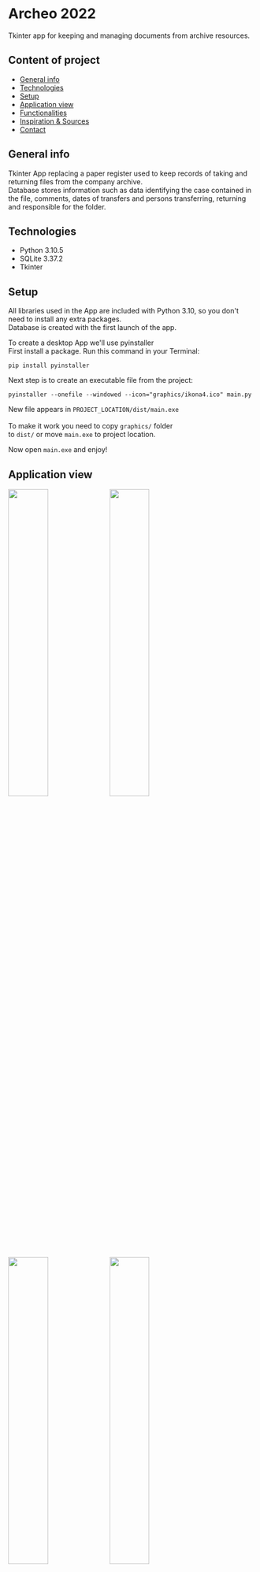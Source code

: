 # Archeo 2022
Tkinter app for keeping and managing documents from archive resources.

## Content of project
* [General info](#general-info)
* [Technologies](#technologies)
* [Setup](#setup)
* [Application view](#application-view)
* [Functionalities](#functionalities)
* [Inspiration & Sources](#inspiration--sources)
* [Contact](#contact)

## General info
Tkinter App replacing a paper register used to keep records of taking and returning files from the company archive.</br>
Database stores information such as data identifying the case contained in the file, comments, dates of transfers and persons transferring, returning and
responsible for the folder.


## Technologies
<ul>
<li>Python 3.10.5</li>
<li>SQLite 3.37.2</li>
<li>Tkinter</li>
</ul>

## Setup

All libraries used in the App are included with Python 3.10, so you don't need to install any extra packages.</br>
Database is created with the first launch of the app.

To create a desktop App we'll use pyinstaller</br>
First install a package. Run this command in your Terminal:

```commandline
pip install pyinstaller
```

Next step is to create an executable file from the project:
```commandline
pyinstaller --onefile --windowed --icon="graphics/ikona4.ico" main.py
```

New file appears in <code>PROJECT_LOCATION/dist/main.exe</code></br>
</br>
To make it work you need to copy <code>graphics/</code> folder </br>
to <code>dist/</code> or move <code>main.exe</code> to project location.

Now open <code>main.exe</code> and enjoy!

## Application view
<img src="https://user-images.githubusercontent.com/108935246/203978921-c22a5d31-b822-4242-8108-267b43d4ea0d.png" width="40%" height="40%">

<img src="https://user-images.githubusercontent.com/108935246/205458190-f859adb2-4ae9-464e-9b2f-bc6db6c2037d.png" width="40%" height="40%">

<img src="https://user-images.githubusercontent.com/108935246/205460815-2f9f00a2-10ec-4d27-baeb-6d89756c4655.png" width="40%" height="40%">

<img src="https://user-images.githubusercontent.com/108935246/205461008-9651f2e3-f604-4a84-8bb8-944fca5bca27.png" width="40%" height="40%">

## Functionalities
The very first thing you have to do when launch the app is to <b>select the operator</b> on top of the screen.</br>
Only after that all <strong>widgets become unlocked.</strong>

<details>
<summary><b>Pojazd</b></summary>

### Taking the files

Now you can fill the information about taken documents
</br>
![2](https://user-images.githubusercontent.com/108935246/205375869-6c790679-210d-4e92-ae23-b50ec7b77ac3.png)
</br>
<ol>
    <li>    
        <h6>Register plate number - Required</h6>
            <ul>Regex function checks the compliance of the given string with pattern provided in the act.</ul>
            <ul>If there is no validation app show a <b>Warning</b> when trying to save</ul>
    </li>
    <li>
        <h6>Osoba pobierająca (A person taking the files) - Required</h6>
    </li>
    <li>
        <h6>Osoba prowadząca sprawę (A person responsible for taken documents) - Required</h6>
    </li>
    <li>
        <h6>Inna data (Another date) - Optional</h6>
            <ul>Default date is a date and time got when you save the record,<br>
            but sometimes you need to set another date.<br>
            Just check the checkbox and fill date in YYYY-MM-DD format</ul>
    </li>
    <li>
        <h6>Uwagi (Comments) - Optional</h6>
    </li>
</ol>
Once all the forms are filled you can save the record to Database by clicking 'Zastosuj' button.
If something goes wrong (e.g. register plate number don't fit pattern, wrong date format, empty required forms) the app 
show a warning or error.<br>
If everything is ok a confirmation message will be showed underneath the button and record preview appears in a table.

![4](https://user-images.githubusercontent.com/108935246/205375974-600d6a2d-c299-4512-b5e4-bb982b2bc376.png)
![5](https://user-images.githubusercontent.com/108935246/205376076-bb95c1a0-a912-48ef-bc4b-6f65299ad2cc.png)
</br>
</br>

### Returning the files

![3](https://user-images.githubusercontent.com/108935246/205377515-681403e7-a886-4cd5-a695-aed17d6dee59.png)

To return the files you do similar.
<ol>
    <li>
        <h6>Register plate number - Required</h6>
            <ul>Same validation as previously plus checking if given numer is already taken and <b>NOT RETURNED</b></ul>
    </li>
    <li>
        <h6>Osoba zwracająca (A person returning the files) - Required</h6>
    </li>
    <li>
        <h6>Inna data (Another date) - Optional</h6>
            <ul>Same validation as previously</ul>
    </li>
</ol>

After save by clicking the 'Zastosuj' button you will see the confirmation message and the record preview.

![6](https://user-images.githubusercontent.com/108935246/205380312-596fbeae-0763-4c87-879e-d6747db641cf.png)

![7](https://user-images.githubusercontent.com/108935246/205380316-e96a7dcb-32c1-493a-80a1-e58239b10d47.png)


###### NOTE: 
<ul>You can take files that are returned or haven't been taken</ul>
<ul>You can return only taken files</ul>
<ul>You can take files with invalid pattern after additional confirmation</ul>

</details>

<details>
<summary><b>Kierowca</b></summary>

<br>
    
![9](https://user-images.githubusercontent.com/108935246/205386257-d34a29d3-921e-4fff-b829-281be2ef2b3f.png)

<ol>
    <li>    
        <h6>Nazwisko (Last name) - Required</h6>
    </li>
    <li>    
        <h6>Imię (First name) - Required</h6>
    </li>
    <li>    
        <h6>PESEL (Polish ID) - Required</h6>
            <ul>Valid PESEL number has 11 digits and lights up the form in green. If it's invalid background is red</ul>
    </li>
    <li>    
        <h6>Numer K/K (Qualification Card Number) - Required</h6>
            <ul>It's required but default value is 'B/U' (no permissions) because not all the drivers has a Card.</ul>
    </li>
    <li>
        <h6>Osoba pobierająca (A person taking the files) - Required</h6>
    </li>
    <li>
        <h6>Osoba prowadząca sprawę (A person responsible for taken documents) - Required</h6>
    </li>
    <li>
        <h6>Data urodzenia (birthday date) - Optional</h6>
            <ul>Sometimes people doesn't have a PESEL number. In that case you can use their birthday date</ul>
    </li>
    <li>
        <h6>Inna data (Another date) - Optional</h6>
            <ul>Default date is a date and time got when you save the record,<br>
            but sometimes you need to set another date.<br>
            Just check the checkbox and fill date in YYYY-MM-DD format</ul>
    </li>
    <li>
        <h6>Uwagi (Comments) - Optional</h6>
    </li>
    <li>
        <h6>Żądanie akt (files request) - Optional</h6>
            <ul>There are situation that someone takes the files, and they never return it because of some reasons.<br>
                If you check this box the return date will be filled with this info and looks like returned.</ul>
    </li>
</ol>

Once all the forms are filled you can save the record to Database by clicking 'Zastosuj' button.
If something goes wrong (e.g. PESEL number don't fit pattern, wrong date format, empty required forms) the app 
show a warning or error.</br>
If everything is ok a confirmation message will be showed underneath the button and record preview appears in a table.

![10](https://user-images.githubusercontent.com/108935246/205439866-26163bb6-2937-4953-b6cf-0069b8cce6ee.png)

![11](https://user-images.githubusercontent.com/108935246/205439871-a4d48a2a-ed8a-4a77-82e4-2aff8281ed67.png)

### Returning the files

![14](https://user-images.githubusercontent.com/108935246/205443615-5bd89604-7088-44de-9d81-17bdfbca748b.png)

To return the files you do similar.
<ol>
    <li>
        <h6>PESEL number - Required/Optional*</h6>
            <ul>Same validation as previously plus checking if given numer is already taken and <b>NOT RETURNED</b></ul>
    </li>
    <li>
        <h6>Nr K/K - Required/Optional*</h6>
    </li>
    <li>
        <h6>Osoba zwracająca (A person returning the files) - Required</h6>
    </li>
    <li>
        <h6>Inna data (Another date) - Optional</h6>
            <ul>Same validation as previously</ul>
    </li>
</ol>

After save by clicking the 'Zastosuj' button you will see the confirmation message and the record preview.

![12](https://user-images.githubusercontent.com/108935246/205440422-22307efa-16ea-48f3-ba93-879936e5c427.png)

![13](https://user-images.githubusercontent.com/108935246/205440424-fa578c45-6dbb-4dfa-9afb-1efc1f59d23c.png)

###### NOTE: 
<ul>* - You can return files using only one of these parameters. In that case the second one is not required.</ul>
<ul>** - After fill PESEL or NR K/K, name assigned to that value will be showed between forms 
to make sure you entered them correctly</ul>

</details>

<details>
    <summary><b>Search engine</b></summary>
    <br>
    <ul>You can find any record you want using this search engine. Check the correctness of the data and edit or delete them.</ul>
    <ul>You have many options to chose from to find the record by full or just a part of data.</ul>
    <ul>You can also sort the results by any column ascent and descent.</ul>
    <ul>Above table is a found results counter.</ul>

</details>

## Inspiration & Sources
This App is my original idea to improve productivity in my company and bring the office into the 21st century, to say '<b>goodbye</b>' to old-school paper registries and to say '<b>hello</b>' to computer. Even for pre-retirement employers.

I'm the beginner, so I couldn't write this without help.</br>
My main source of invaluable help was ```Codemy.com``` YouTube Channel</br>
A good documentation of a ```Tkinter``` was also helpfully. 

## Contact
If you have any questions or ideas for development feel free to contact me via email:</br>
```maritn.brzezinski@wp.eu```

### Changelog
#### Version 1.4 - 2023-04-14
* Add new window in options to enter a path to copy of DB in 'kierowca' localization.
#### Version 1.3 
* Add a checkbox which is set when taken files will not be returned to the archive.